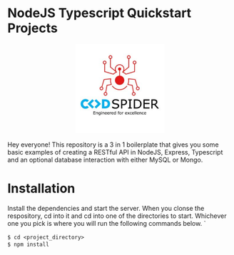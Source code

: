 # NodeJS Typescript Quickstart Projects
<p align="center">
  <img src="https://github.com/Nasmy/node-express-ts-boilerplate/blob/main/data/CodeSpider-300x300.jpeg?raw=true" width="200" alt="accessibility text">
</p>

Hey everyone! This repository is a 3 in 1 boilerplate that gives you some basic examples of creating a RESTful API in NodeJS, Express, Typescript and an optional database interaction with either MySQL or Mongo.

# Installation
Install the dependencies and start the server. When you clonse the respository, cd into it and cd into one of the directories to start. Whichever one you pick is where you will run the following commands below.
`

````
$ cd <project_directory>
$ npm install

````